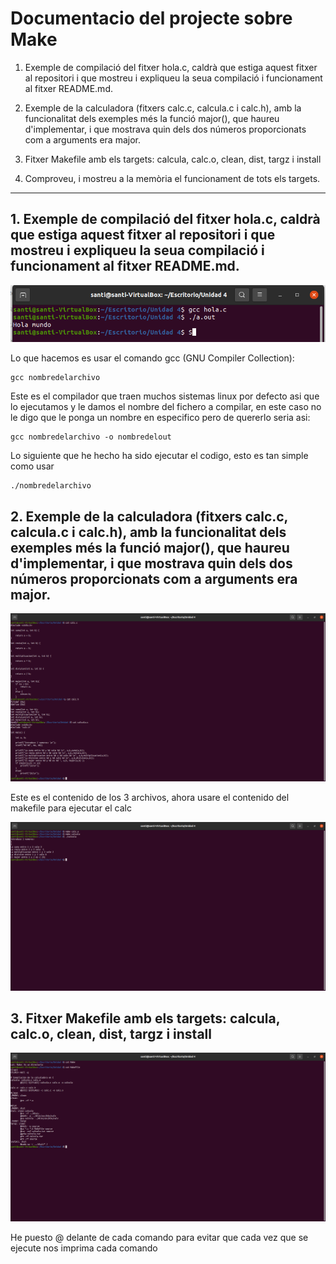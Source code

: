 # Documentacio del projecte sobre Make

1. Exemple de compilació del fitxer hola.c, caldrà que estiga aquest fitxer al repositori i que mostreu i expliqueu la seua compilació i funcionament al fitxer README.md.

2. Exemple de la calculadora (fitxers calc.c, calcula.c i calc.h), amb la funcionalitat dels exemples més la funció major(), que haureu d'implementar, i que mostrava quin dels dos números proporcionats com a arguments era major.

3. Fitxer Makefile amb els targets: calcula, calc.o, clean, dist, targz i install

4. Comproveu, i mostreu a la memòria el funcionament de tots els targets.

<hr>

## 1. Exemple de compilació del fitxer hola.c, caldrà que estiga aquest fitxer al repositori i que mostreu i expliqueu la seua compilació i funcionament al fitxer README.md.

![Compilación y ejecución de hola.c](../imgs/1.png)

Lo que hacemos es usar el comando gcc (GNU Compiler Collection):
~~~
gcc nombredelarchivo
~~~
Este es el compilador que traen muchos sistemas linux por defecto asi que lo ejecutamos y le damos el nombre del fichero a compilar, en este caso no le digo que le ponga un nombre en especifico pero de quererlo seria asi:
~~~
gcc nombredelarchivo -o nombredelout
~~~

Lo siguiente que he hecho ha sido ejecutar el codigo, esto es tan simple como usar
~~~
./nombredelarchivo
~~~

## 2. Exemple de la calculadora (fitxers calc.c, calcula.c i calc.h), amb la funcionalitat dels exemples més la funció major(), que haureu d'implementar, i que mostrava quin dels dos números proporcionats com a arguments era major.

![Contenido de archivos calc](../imgs/2.png)

Este es el contenido de los 3 archivos, ahora usare el contenido del makefile para ejecutar el calc

![Contenido de archivos calc](../imgs/3.png)

## 3. Fitxer Makefile amb els targets: calcula, calc.o, clean, dist, targz i install

![Contenido de archivos calc](../imgs/4.png)

He puesto @ delante de cada comando para evitar que cada vez que se ejecute nos imprima cada comando

